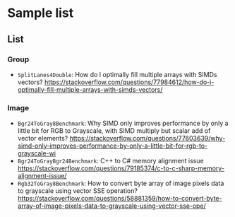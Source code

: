 # Sample list

## List

### Group

- `SplitLanes4Double`: How do I optimally fill multiple arrays with SIMDs vectors? https://stackoverflow.com/questions/77984612/how-do-i-optimally-fill-multiple-arrays-with-simds-vectors/

### Image

- `Bgr24ToGray8Benchmark`: Why SIMD only improves performance by only a little bit for RGB to Grayscale, with SIMD multiply but scalar add of vector elements? https://stackoverflow.com/questions/77603639/why-simd-only-improves-performance-by-only-a-little-bit-for-rgb-to-grayscale-wi
- `Bgr24ToGrayBgr24Benchmark`: C++ to C# memory alignment issue https://stackoverflow.com/questions/79185374/c-to-c-sharp-memory-alignment-issue/
- `Rgb32ToGray8Benchmark`: How to convert byte array of image pixels data to grayscale using vector SSE operation? https://stackoverflow.com/questions/58881359/how-to-convert-byte-array-of-image-pixels-data-to-grayscale-using-vector-sse-ope/
